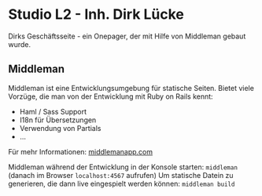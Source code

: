 Studio L2 - Inh. Dirk Lücke
===========================

Dirks Geschäftsseite - ein Onepager, der mit Hilfe von Middleman gebaut wurde.

Middleman
---------

Middleman ist eine Entwicklungsumgebung für statische Seiten. Bietet viele Vorzüge, die man von der Entwicklung mit Ruby on Rails kennt:

- Haml / Sass Support
- I18n für Übersetzungen
- Verwendung von Partials
- ...

Für mehr Informationen: [middlemanapp.com](http://middlemanapp.com)

Middleman während der Entwicklung in der Konsole starten: `middleman` (danach im Browser `localhost:4567` aufrufen)
Um statische Datein zu generieren, die dann live eingespielt werden können: `middleman build`
